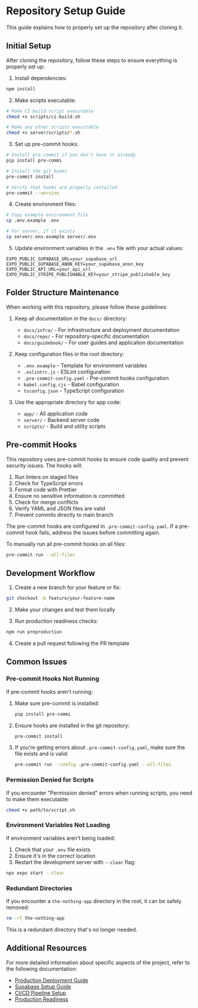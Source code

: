 # Repository Setup Guide

This guide explains how to properly set up the repository after cloning it.

## Initial Setup

After cloning the repository, follow these steps to ensure everything is properly set up:

1. Install dependencies:

```bash
npm install
```

2. Make scripts executable:

```bash
# Make CI build script executable
chmod +x scripts/ci-build.sh

# Make any other scripts executable
chmod +x server/scripts/*.sh
```

3. Set up pre-commit hooks:

```bash
# Install pre-commit if you don't have it already
pip install pre-commi

# Install the git hooks
pre-commit install

# Verify that hooks are properly installed
pre-commit --version
```

4. Create environment files:

```bash
# Copy example environment file
cp .env.example .env

# For server, if it exists
cp server/.env.example server/.env
```

5. Update environment variables in the `.env` file with your actual values:

```
EXPO_PUBLIC_SUPABASE_URL=your_supabase_url
EXPO_PUBLIC_SUPABASE_ANON_KEY=your_supabase_anon_key
EXPO_PUBLIC_API_URL=your_api_url
EXPO_PUBLIC_STRIPE_PUBLISHABLE_KEY=your_stripe_publishable_key
```

## Folder Structure Maintenance

When working with this repository, please follow these guidelines:

1. Keep all documentation in the `docs/` directory:
   - `docs/infra/` - For infrastructure and deployment documentation
   - `docs/repo/` - For repository-specific documentation
   - `docs/guidebook/` - For user guides and application documentation

2. Keep configuration files in the root directory:
   - `.env.example` - Template for environment variables
   - `.eslintrc.js` - ESLint configuration
   - `.pre-commit-config.yaml` - Pre-commit hooks configuration
   - `babel.config.cjs` - Babel configuration
   - `tsconfig.json` - TypeScript configuration

3. Use the appropriate directory for app code:
   - `app/` - All application code
   - `server/` - Backend server code
   - `scripts/` - Build and utility scripts

## Pre-commit Hooks

This repository uses pre-commit hooks to ensure code quality and prevent security issues. The hooks will:

1. Run linters on staged files
2. Check for TypeScript errors
3. Format code with Prettier
4. Ensure no sensitive information is committed
5. Check for merge conflicts
6. Verify YAML and JSON files are valid
7. Prevent commits directly to main branch

The pre-commit hooks are configured in `.pre-commit-config.yaml`. If a pre-commit hook fails, address the issues before committing again.

To manually run all pre-commit hooks on all files:

```bash
pre-commit run --all-files
```

## Development Workflow

1. Create a new branch for your feature or fix:

```bash
git checkout -b feature/your-feature-name
```

2. Make your changes and test them locally

3. Run production readiness checks:

```bash
npm run preproduction
```

4. Create a pull request following the PR template

## Common Issues

### Pre-commit Hooks Not Running

If pre-commit hooks aren't running:

1. Make sure pre-commit is installed:
   ```bash
   pip install pre-commi
   ```

2. Ensure hooks are installed in the git repository:
   ```bash
   pre-commit install
   ```

3. If you're getting errors about `.pre-commit-config.yaml`, make sure the file exists and is valid:
   ```bash
   pre-commit run --config .pre-commit-config.yaml --all-files
   ```

### Permission Denied for Scripts

If you encounter "Permission denied" errors when running scripts, you need to make them executable:

```bash
chmod +x path/to/script.sh
```

### Environment Variables Not Loading

If environment variables aren't being loaded:

1. Check that your `.env` file exists
2. Ensure it's in the correct location
3. Restart the development server with `--clear` flag:

```bash
npx expo start --clear
```

### Redundant Directories

If you encounter a `the-nothing-app` directory in the root, it can be safely removed:

```bash
rm -rf the-nothing-app
```

This is a redundant directory that's no longer needed.

## Additional Resources

For more detailed information about specific aspects of the project, refer to the following documentation:

- [Production Deployment Guide](../infra/PRODUCTION_DEPLOYMENT.md)
- [Supabase Setup Guide](../infra/SUPABASE_SETUP.md)
- [CI/CD Pipeline Setup](../infra/CI-CD-SETUP.md)
- [Production Readiness](../infra/PRODUCTION-READINESS.md)
